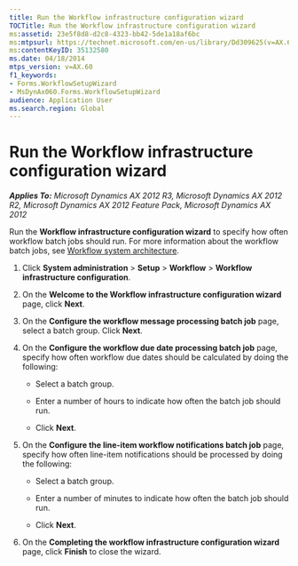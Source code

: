 ```yaml
---
title: Run the Workflow infrastructure configuration wizard
TOCTitle: Run the Workflow infrastructure configuration wizard
ms:assetid: 23e5f8d8-d2c8-4323-bb42-5de1a18af6bc
ms:mtpsurl: https://technet.microsoft.com/en-us/library/Dd309625(v=AX.60)
ms:contentKeyID: 35132580
ms.date: 04/18/2014
mtps_version: v=AX.60
f1_keywords:
- Forms.WorkflowSetupWizard
- MsDynAx060.Forms.WorkflowSetupWizard
audience: Application User
ms.search.region: Global
---
```


# Run the Workflow infrastructure configuration wizard 


_**Applies To:** Microsoft Dynamics AX 2012 R3, Microsoft Dynamics AX 2012 R2, Microsoft Dynamics AX 2012 Feature Pack, Microsoft Dynamics AX 2012_

Run the **Workflow infrastructure configuration wizard** to specify how often workflow batch jobs should run. For more information about the workflow batch jobs, see [Workflow system architecture](workflow-system-architecture.md).

1.  Click **System administration** \> **Setup** \> **Workflow** \> **Workflow infrastructure configuration**.

2.  On the **Welcome to the Workflow infrastructure configuration wizard** page, click **Next**.

3.  On the **Configure the workflow message processing batch job** page, select a batch group. Click **Next**.

4.  On the **Configure the workflow due date processing batch job** page, specify how often workflow due dates should be calculated by doing the following:
    
      - Select a batch group.
    
      - Enter a number of hours to indicate how often the batch job should run.
    
      - Click **Next**.

5.  On the **Configure the line-item workflow notifications batch job** page, specify how often line-item notifications should be processed by doing the following:
    
      - Select a batch group.
    
      - Enter a number of minutes to indicate how often the batch job should run.
    
      - Click **Next**.

6.  On the **Completing the workflow infrastructure configuration wizard** page, click **Finish** to close the wizard.

  


